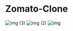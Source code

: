# Zomato-Clone

![img (3)](https://github.com/user-attachments/assets/d790d14c-4966-4257-9c93-71389c599b16)
![img (2)](https://github.com/user-attachments/assets/9be7cab2-8a45-441e-8b1f-031677cb7b29)
![img](https://github.com/user-attachments/assets/023a0663-dcc6-4fe8-99dd-3b37d23b89d9)
